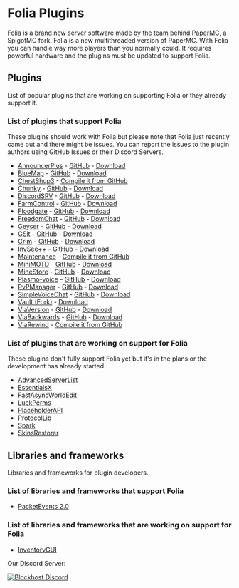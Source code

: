 # Folia Plugins
[Folia](https://github.com/PaperMC/Folia) is a brand new server software made by the team behind [PaperMC](https://papermc.io), a SpigotMC fork. Folia is a new multithreaded version of PaperMC. With Folia you can handle way more players than you normally could. It requires powerful hardware and the plugins must be updated to support Folia.

## Plugins
List of popular plugins that are working on supporting Folia or they already support it.

### List of plugins that support Folia
These plugins should work with Folia but please note that Folia just recently came out and there might be issues. You can report the issues to the plugin authors using GitHub Issues or their Discord Servers.
- [AnnouncerPlus](https://www.spigotmc.org/resources/announcer-plus-hex-rgb-placeholderapi-json-toast.81005/) - [GitHub](https://github.com/jpenilla/AnnouncerPlus) - [Download](https://jenkins.jpenilla.xyz/job/AnnouncerPlus/)
- [BlueMap](https://www.spigotmc.org/resources/bluemap.83557/) - [GitHub](https://github.com/jpenilla/AnnouncerPlus) - [Download](https://github.com/BlueMap-Minecraft/BlueMap/releases)
- [ChestShop3](https://www.spigotmc.org/resources/chestshop.51856/) - [Compile it from GitHub](https://github.com/ChestShop-authors/ChestShop-3)
- [Chunky](https://www.spigotmc.org/resources/chunky.81534/) - [GitHub](https://github.com/pop4959/Chunky) - [Download](https://ci.codemc.io/view/Author/job/pop4959/job/Chunky/)
- [DiscordSRV](https://www.spigotmc.org/resources/discordsrv.18494/) - [GitHub](https://github.com/DiscordSRV/DiscordSRV/) - [Download](https://snapshot.discordsrv.com/)
- [FarmControl](https://www.spigotmc.org/resources/farmcontrol-1-15-1-19.86923/) - [GitHub](https://www.spigotmc.org/resources/farmcontrol-1-15-1-19.86923/) - [Download](https://ci.froobworld.com/job/FarmControl/)
- [Floodgate](https://wiki.geysermc.org/floodgate/) - [GitHub](https://github.com/GeyserMC/Floodgate) - [Download](https://ci.opencollab.dev/job/GeyserMC/job/Floodgate/job/master/)
- [FreedomChat](https://modrinth.com/plugin/freedomchat) - [GitHub](https://github.com/e-im/FreedomChat) - [Download](https://modrinth.com/plugin/freedomchat/versions#all-versions)
- [Geyser](https://www.spigotmc.org/resources/geyser-minecraft-bedrock-protocol-support.81297/) - [GitHub](https://github.com/GeyserMC/Geyser) - [Download](https://geysermc.org/download)
- [GSit](https://www.spigotmc.org/resources/gsit-modern-sit-seat-and-chair-lay-and-crawl-plugin-1-13-x-1-19-x.62325/) - [GitHub](https://github.com/Gecolay/GSit) - [Download](https://github.com/Gecolay/GSit/releases)
- [Grim](https://www.spigotmc.org/resources/grim-anticheat.99923/) - [GitHub](https://github.com/GrimAnticheat/Grim) - [Download](https://www.spigotmc.org/resources/grim-anticheat.99923/)
- [InvSee++](https://www.spigotmc.org/resources/invsee.82342/) - [GitHub](https://github.com/Jannyboy11/InvSee-plus-plus) - [Download](https://github.com/Jannyboy11/InvSee-plus-plus/releases)
- [Maintenance](https://hangar.papermc.io/kennytv/Maintenance) - [Compile it from GitHub](https://github.com/kennytv/Maintenance)
- [MiniMOTD](https://www.spigotmc.org/resources/minimotd-server-list-motd-plugin-with-rgb-gradients.81254/) - [GitHub](https://github.com/jpenilla/MiniMOTD) - [Download](https://github.com/jpenilla/MiniMOTD/actions)
- [MineStore](https://minestorecms.com) - [GitHub](https://github.com/ChromMob/MineStoreRecode) - [Download](https://js.chrommob.fun/job/MineStore/)
- [Plasmo-voice](https://www.spigotmc.org/resources/plasmo-voice-server.91064/) - [GitHub](https://github.com/plasmoapp/plasmo-voice) - [Download](https://github.com/plasmoapp/plasmo-voice/releases)
- [PvPManager](https://www.spigotmc.org/resources/pvpmanager.10610/) - [GitHub](https://github.com/ChanceSD/PvPManager) - [Download](https://ci.codemc.io/job/ChanceSD/job/PvPManager/)
- [SimpleVoiceChat](https://www.spigotmc.org/resources/simple-voice-chat.93738/) - [GitHub](https://github.com/henkelmax/simple-voice-chat) - [Download](https://modrinth.com/plugin/simple-voice-chat/versions?l=bukkit)
- [Vault (Fork)](https://github.com/Geolykt/Vault) - [Download](https://github.com/Geolykt/Vault/releases/tag/v1.7.3-folia)
- [ViaVersion](https://www.spigotmc.org/resources/viaversion.19254/) - [GitHub](https://github.com/ViaVersion/ViaVersion) - [Download](https://ci.viaversion.com/job/ViaVersion-DEV/)
- [ViaBackwards](https://www.spigotmc.org/resources/viabackwards.27448/) - [GitHub](https://github.com/ViaVersion/ViaBackwards) - [Download](https://ci.viaversion.com/view/ViaBackwards/job/ViaBackwards-DEV/)
- [ViaRewind](https://www.spigotmc.org/resources/viarewind.52109/) - [Compile it from GitHub](https://github.com/ViaVersion/ViaRewind)

### List of plugins that are working on support for Folia
These plugins don't fully support Folia yet but it's in the plans or the development has already started.
- [AdvancedServerList](https://github.com/Andre601/AdvancedServerList)
- [EssentialsX](https://github.com/EssentialsX/Essentials/tree/refactor/folia)
- [FastAsyncWorldEdit](https://github.com/IntellectualSites/FastAsyncWorldEdit/pull/2171)
- [LuckPerms](https://github.com/LuckPerms/LuckPerms/tree/feat/folia)
- [PlaceholderAPI](https://github.com/PlaceholderAPI/PlaceholderAPI/tree/feature/folia-support)
- [ProtocolLib](https://github.com/dmulloy2/ProtocolLib/issues/2281)
- [Spark](https://github.com/lucko/spark/tree/feat/folia)
- [SkinsRestorer](https://github.com/SkinsRestorer/SkinsRestorerX)


## Libraries and frameworks
Libraries and frameworks for plugin developers.

### List of libraries and frameworks that support Folia
- [PacketEvents 2.0](https://github.com/retrooper/packetevents/tree/2.0)

### List of libraries and frameworks that are working on support for Folia
- [InventoryGUI](https://github.com/Phoenix616/InventoryGui/issues/46)

Our Discord Server:

[![Blockhost Discord](https://discord.com/api/guilds/1045987129651625994/widget.png?style=banner2)](https://discord.gg/GcemTB848R)
